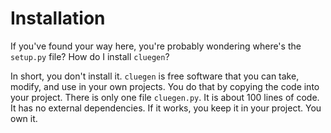 # Installation

If you've found your way here, you're probably wondering where's the
`setup.py` file?  How do I install `cluegen`?

In short, you don't install it.  `cluegen` is free software that you
can take, modify, and use in your own projects.  You do that by
copying the code into your project. There is only one file
`cluegen.py`.  It is about 100 lines of code. It has no external
dependencies. If it works, you keep it in your project. You own it.









